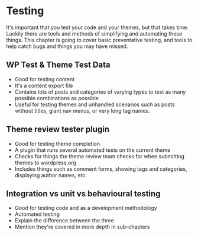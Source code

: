 # Testing

It's important that you test your code and your themes, but that takes time. Luckily there are tools and methods of simplifying and automating these things. This chapter is going to cover basic preventative testing, and tools to help catch bugs and things you may have missed.

## WP Test & Theme Test Data

 - Good for testing content
 - It's a content export file
 - Contains lots of posts and categories of varying types to test as many possible combinations as possible
 - Useful for testing themes and unhandled scenarios such as posts without titles, giant nav menus, or very long tag names.

## Theme review tester plugin

 - Good for testing theme completion
 - A plugin that runs several automated tests on the current theme
 - Checks for things the theme review team checks for when submitting themes to wordpress.org
 - Includes things such as comment forms, showing tags and categories, displaying author names, etc

## Integration vs unit vs behavioural testing

 - Good for testing code and as a development methodology
 - Automated testing
 - Explain the difference between the three
 - Mention they're covered in more depth in sub-chapters
